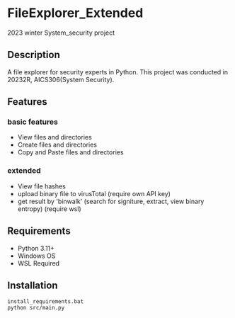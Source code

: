 # FileExplorer_Extended
2023 winter System_security project

## Description
A file explorer for security experts in Python.
This project was conducted in 20232R, AICS306(System Security).

## Features
### basic features
- View files and directories
- Create files and directories
- Copy and Paste files and directories

### extended  
- View file hashes  
- upload binary file to virusTotal (require own API key)  
- get result by 'binwalk' (search for signiture, extract, view binary entropy) (require wsl)
  
## Requirements
- Python 3.11+
- Windows OS
- WSL Required

## Installation
```
install_requirements.bat
python src/main.py
```
